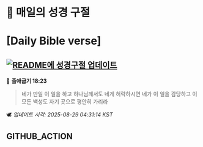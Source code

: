 # 🙏 매일의 성경 구절
# [Daily Bible verse]
## [![README에 성경구절 업데이트](https://github.com/DONGSUKA/first_test/actions/workflows/update-readme-bible.yml/badge.svg)](https://github.com/DONGSUKA/first_test/actions/workflows/update-readme-bible.yml)
<!-- START_BIBLE_VERSE -->
📖 **출애굽기 18:23**
> 네가 만일 이 일을 하고 하나님께서도 네게 허락하시면 네가 이 일을 감당하고 이 모든 백성도 자기 곳으로 평안히 가리라

🕊️ _업데이트 시각: 2025-08-29 04:31:14 KST_
  <!-- END_BIBLE_VERSE -->
## GITHUB_ACTION
